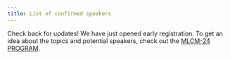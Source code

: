 ```yaml
---
title: List of confirmed speakers
---
```


Check back for updates! We have just opened early registration. 
To get an idea about the topics and potential speakers, check out the [MLCM-24 PROGRAM](/program). 
